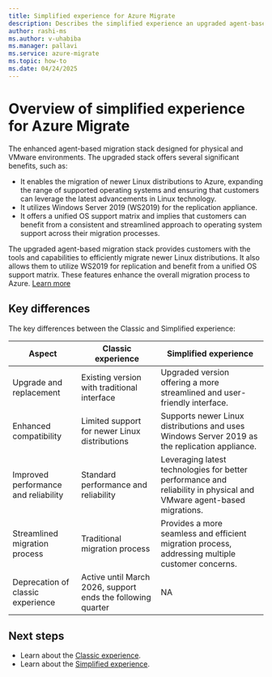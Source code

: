 ```yaml
---
title: Simplified experience for Azure Migrate
description: Describes the simplified experience an upgraded agent-based migration stack for physical and VMware environments
author: rashi-ms
ms.author: v-uhabiba
ms.manager: pallavi
ms.service: azure-migrate
ms.topic: how-to
ms.date: 04/24/2025
---
```


# Overview of simplified experience for Azure Migrate

The enhanced agent-based migration stack designed for physical and VMware environments. The upgraded stack offers several significant benefits, such as:

- It enables the migration of newer Linux distributions to Azure, expanding the range of supported operating systems and ensuring that customers can leverage the latest advancements in Linux technology. 
- It utilizes Windows Server 2019 (WS2019) for the replication appliance.
- It offers a unified OS support matrix and implies that customers can benefit from a consistent and streamlined approach to operating system support across their migration processes.

The upgraded agent-based migration stack provides customers with the tools and capabilities to efficiently migrate newer Linux distributions. It also allows them to utilize WS2019 for replication and benefit from a unified OS support matrix. These features enhance the overall migration process to Azure. [Learn more](tutorial-migrate-physical-virtual-machines.md#simplified-experience)

## Key differences

The key differences between the Classic and Simplified experience:

| **Aspect** | **Classic experience** | **Simplified experience** |
| --- | --- | --- | 
| Upgrade and replacement | Existing version with traditional interface | Upgraded version offering a more streamlined and user-friendly interface.
| Enhanced compatibility | Limited support for newer Linux distributions | Supports newer Linux distributions and uses Windows Server 2019 as the replication appliance. |
| Improved performance and reliability | Standard performance and reliability | Leveraging latest technologies for better performance and reliability in physical and VMware agent-based migrations. |
|Streamlined migration process| Traditional migration process	 | Provides a more seamless and efficient migration process, addressing multiple customer concerns. |
| Deprecation of classic experience | Active until March 2026, support ends the following quarter | NA |

## Next steps

- Learn about the [Classic experience](tutorial-migrate-physical-virtual-machines.md).
- Learn about the [Simplified experience](tutorial-migrate-physical-virtual-machines.md#simplified-experience).